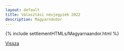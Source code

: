 ```yaml
---
layout: default
title: Választási névjegyzék 2022
description: Magyarnándor
---
```


{% include settlementHTMLs/Magyarnaandor.html %}

[Vissza](./)